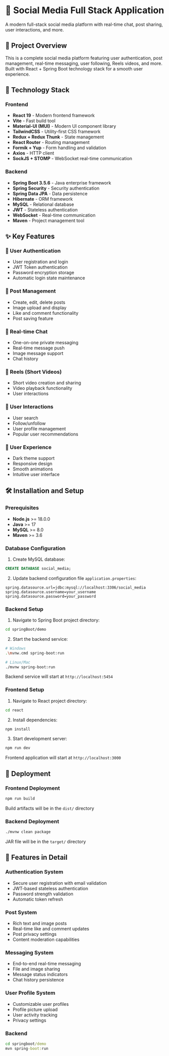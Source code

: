 # 🌟 Social Media Full Stack Application

A modern full-stack social media platform with real-time chat, post sharing, user interactions, and more.

## 📖 Project Overview

This is a complete social media platform featuring user authentication, post management, real-time messaging, user following, Reels videos, and more. Built with React + Spring Boot technology stack for a smooth user experience.

## 🚀 Technology Stack

### Frontend
- **React 19** - Modern frontend framework
- **Vite** - Fast build tool
- **Material-UI (MUI)** - Modern UI component library
- **TailwindCSS** - Utility-first CSS framework
- **Redux + Redux Thunk** - State management
- **React Router** - Routing management
- **Formik + Yup** - Form handling and validation
- **Axios** - HTTP client
- **SockJS + STOMP** - WebSocket real-time communication

### Backend
- **Spring Boot 3.5.6** - Java enterprise framework
- **Spring Security** - Security authentication
- **Spring Data JPA** - Data persistence
- **Hibernate** - ORM framework
- **MySQL** - Relational database
- **JWT** - Stateless authentication
- **WebSocket** - Real-time communication
- **Maven** - Project management tool

## ✨ Key Features

### 🔐 User Authentication
- User registration and login
- JWT Token authentication
- Password encryption storage
- Automatic login state maintenance

### 📝 Post Management
- Create, edit, delete posts
- Image upload and display
- Like and comment functionality
- Post saving feature

### 💬 Real-time Chat
- One-on-one private messaging
- Real-time message push
- Image message support
- Chat history

### 🎥 Reels (Short Videos)
- Short video creation and sharing
- Video playback functionality
- User interactions

### 👥 User Interactions
- User search
- Follow/unfollow
- User profile management
- Popular user recommendations

### 🌙 User Experience
- Dark theme support
- Responsive design
- Smooth animations
- Intuitive user interface


## 🛠️ Installation and Setup

### Prerequisites
- **Node.js** >= 18.0.0
- **Java** >= 17
- **MySQL** >= 8.0
- **Maven** >= 3.6

### Database Configuration

1. Create MySQL database:
```sql
CREATE DATABASE social_media;
```

2. Update backend configuration file `application.properties`:
```properties
spring.datasource.url=jdbc:mysql://localhost:3306/social_media
spring.datasource.username=your_username
spring.datasource.password=your_password
```

### Backend Setup

1. Navigate to Spring Boot project directory:
```bash
cd springBoot/demo
```

2. Start the backend service:
```bash
# Windows
.\mvnw.cmd spring-boot:run

# Linux/Mac
./mvnw spring-boot:run
```

Backend service will start at `http://localhost:5454`

### Frontend Setup

1. Navigate to React project directory:
```bash
cd react
```

2. Install dependencies:
```bash
npm install
```

3. Start development server:
```bash
npm run dev
```

Frontend application will start at `http://localhost:3000`



## 🚀 Deployment

### Frontend Deployment
```bash
npm run build
```
Build artifacts will be in the `dist/` directory

### Backend Deployment
```bash
./mvnw clean package
```
JAR file will be in the `target/` directory


## 🌟 Features in Detail

### Authentication System
- Secure user registration with email validation
- JWT-based stateless authentication
- Password strength validation
- Automatic token refresh

### Post System
- Rich text and image posts
- Real-time like and comment updates
- Post privacy settings
- Content moderation capabilities

### Messaging System
- End-to-end real-time messaging
- File and image sharing
- Message status indicators
- Chat history persistence

### User Profile System
- Customizable user profiles
- Profile picture upload
- User activity tracking
- Privacy settings



### Backend
```cmd
cd springboot/demo
mvn spring-boot:run
```
